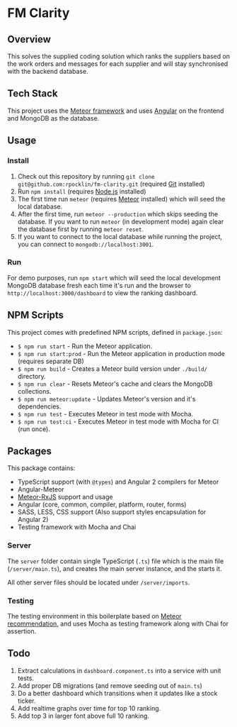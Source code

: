 # FM Clarity

## Overview

This solves the supplied coding solution which ranks the suppliers based on the work orders
and messages for each supplier and will stay synchronised with the backend database.

## Tech Stack

This project uses the [Meteor framework](https://www.meteor.com/) and uses [Angular](https://angular.io/) on the frontend and MongoDB as the database.

## Usage
### Install

1.  Check out this repository by running `git clone git@github.com:rpocklin/fm-clarity.git` (required [Git](https://git-scm.com/) installed)
1.  Run `npm install` (requires [Node.js](https://nodejs.org/en/) installed)
1.  The first time run `meteor` (requires [Meteor](https://www.meteor.com/) installed) which will seed the local database.
1.  After the first time, run  `meteor --production` which skips seeding the database.  If you want to run `meteor` (in development mode) again clear the database first by running `meteor reset`.
1.  If you want to connect to the local database while running the project, you can connect to `mongodb://localhost:3001`.

### Run

For demo purposes, run `npm start` which will seed the local development MongoDB database fresh each time it's run and the browser to `http://localhost:3000/dashboard` to view the ranking dashboard.

## NPM Scripts

This project comes with predefined NPM scripts, defined in `package.json`:

- `$ npm run start` - Run the Meteor application.
- `$ npm run start:prod` - Run the Meteor application in production mode (requires separate DB)
- `$ npm run build` - Creates a Meteor build version under `./build/` directory.
- `$ npm run clear` - Resets Meteor's cache and clears the MongoDB collections.
- `$ npm run meteor:update` - Updates Meteor's version and it's dependencies.
- `$ npm run test` - Executes Meteor in test mode with Mocha.
- `$ npm run test:ci` - Executes Meteor in test mode with Mocha for CI (run once).

## Packages

This package contains:

- TypeScript support (with `@types`) and Angular 2 compilers for Meteor
- Angular-Meteor
- [Meteor-RxJS](http://angular-meteor.com/meteor-rxjs/) support and usage
- Angular (core, common, compiler, platform, router, forms)
- SASS, LESS, CSS support (Also support styles encapsulation for Angular 2)
- Testing framework with Mocha and Chai


### Server

The `server` folder contain single TypeScript (`.ts`) file which is the main file (`/server/main.ts`), and creates the main server instance, and the starts it.

All other server files should be located under `/server/imports`.

### Testing

The testing environment in this boilerplate based on [Meteor recommendation](https://guide.meteor.com/testing.html), and uses Mocha as testing framework along with Chai for assertion.


## Todo
1.  Extract calculations in `dashboard.component.ts` into a service with unit tests.
1.  Add proper DB migrations (and remove seeding out of `main.ts`)
1.  Do a better dashboard which transitions when it updates like a stock ticker.
1.  Add realtime graphs over time for top 10 ranking.
1.  Add top 3 in larger font above full 10 ranking.